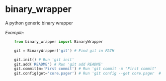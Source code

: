 # binary_wrapper

A python generic binary wrapper

*Example:*

```Python
    from binary_wrapper import BinaryWrapper

    git = BinaryWrapper('git') # Find git in PATH

    git.init() # Run 'git init'
    git.add('README') # Run 'git add README'
    git.commit(m='First commit') # Run 'git commit -m "First commit"
    git.config(get='core.pager') # Run 'git config --get core.pager  # << notice the -- instead -
```
